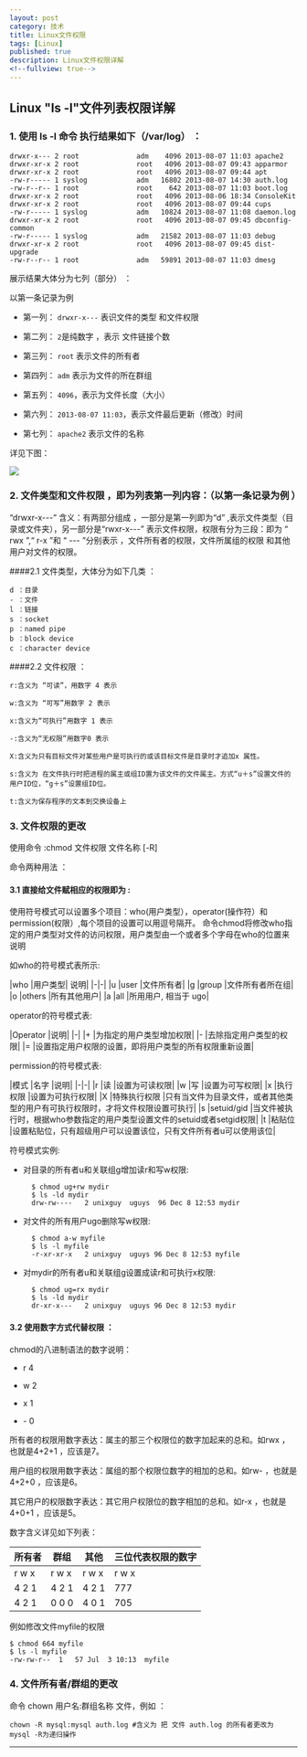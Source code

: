 ```yaml
---
layout: post
category: 技术
title: Linux文件权限
tags: [Linux]
published: true
description: Linux文件权限详解
<!--fullview: true-->
---
```



## Linux "ls -l"文件列表权限详解

### 1. 使用 ls -l 命令 执行结果如下（/var/log） ：

	drwxr-x--- 2 root              adm    4096 2013-08-07 11:03 apache2  
	drwxr-xr-x 2 root              root   4096 2013-08-07 09:43 apparmor  
	drwxr-xr-x 2 root              root   4096 2013-08-07 09:44 apt  
	-rw-r----- 1 syslog            adm   16802 2013-08-07 14:30 auth.log  
	-rw-r--r-- 1 root              root    642 2013-08-07 11:03 boot.log  
	drwxr-xr-x 2 root              root   4096 2013-08-06 18:34 ConsoleKit  
	drwxr-xr-x 2 root              root   4096 2013-08-07 09:44 cups  
	-rw-r----- 1 syslog            adm   10824 2013-08-07 11:08 daemon.log  
	drwxr-xr-x 2 root              root   4096 2013-08-07 09:45 dbconfig-common  
	-rw-r----- 1 syslog            adm   21582 2013-08-07 11:03 debug  
	drwxr-xr-x 2 root              root   4096 2013-08-07 09:45 dist-upgrade  
	-rw-r--r-- 1 root              adm   59891 2013-08-07 11:03 dmesg  
	
展示结果大体分为七列（部分） ：

以第一条记录为例

- 第一列： `drwxr-x---` 表识文件的类型 和文件权限   
  
- 第二列： `2`是纯数字 ，表示 文件链接个数  
  
- 第三列： `root` 表示文件的所有者   
  
- 第四列： `adm` 表示为文件的所在群组   
  
- 第五列： `4096`，表示为文件长度（大小）  
  
- 第六列： `2013-08-07 11:03`，表示文件最后更新（修改）时间  
  
- 第七列： `apache2` 表示文件的名称  

详见下图：

![](http://img.blog.csdn.net/20130807144329984?watermark/2/text/aHR0cDovL2Jsb2cuY3Nkbi5uZXQvSmVuTWluWmhhbmc=/font/5a6L5L2T/fontsize/400/fill/I0JBQkFCMA==/dissolve/70/gravity/SouthEast)

### 2. 文件类型和文件权限 ，即为列表第一列内容：（以第一条记录为例 ）

“drwxr-x---” 含义：有两部分组成 ，一部分是第一列即为“d” ,表示文件类型（目录或文件夹），另一部分是“rwxr-x---” 表示文件权限，权限有分为三段：即为 “ rwx ”,“  r-x  ”和 “ ---  ”分别表示 ，文件所有者的权限，文件所属组的权限 和其他用户对文件的权限。

####2.1 文件类型，大体分为如下几类 ：

	d ：目录   
	- ：文件   
	l ：链接   
	s ：socket   
	p ：named pipe   
	b ：block device   
	c ：character device  
	
####2.2 文件权限 ：

	r:含义为 “可读”，用数字 4 表示   
  
	w:含义为 “可写”用数字 2 表示  
  
	x:含义为“可执行”用数字 1 表示  
  
	-:含义为“无权限”用数字0 表示
  
	X:含义为只有目标文件对某些用户是可执行的或该目标文件是目录时才追加x 属性。   
	
	s:含义为 在文件执行时把进程的属主或组ID置为该文件的文件属主。方式“u＋s”设置文件的用户ID位，“g＋s”设置组ID位。 
	  
	t:含义为保存程序的文本到交换设备上  
	
### 3. 文件权限的更改

使用命令 :chmod  文件权限 文件名称 [-R]

命令两种用法 ：

#### 3.1 直接给文件赋相应的权限即为 :

使用符号模式可以设置多个项目：who(用户类型），operator(操作符）和permission(权限）,每个项目的设置可以用逗号隔开。 命令chmod将修改who指定的用户类型对文件的访问权限，用户类型由一个或者多个字母在who的位置来说明

如who的符号模式表所示:

|who	|用户类型|	说明|
|-|-|
|u	|user	|文件所有者|
|g	|group	|文件所有者所在组|
|o	|others	|所有其他用户|
|a	|all	|所用用户, 相当于 ugo|

operator的符号模式表:

|Operator	|说明|
|-|
|+	|为指定的用户类型增加权限|
|-	|去除指定用户类型的权限|
|=	|设置指定用户权限的设置，即将用户类型的所有权限重新设置|

permission的符号模式表:

|模式	|名字	|说明|
|-|-|
|r	|读	|设置为可读权限|
|w	|写	|设置为可写权限|
|x	|执行权限		|设置为可执行权限|
|X	|特殊执行权限	|只有当文件为目录文件，或者其他类型的用户有可执行权限时，才将文件权限设置可执行|
|s	|setuid/gid	|当文件被执行时，根据who参数指定的用户类型设置文件的setuid或者setgid权限|
|t	|粘贴位	|设置粘贴位，只有超级用户可以设置该位，只有文件所有者u可以使用该位|

符号模式实例:

- 对目录的所有者u和关联组g增加读r和写w权限:

		$ chmod ug+rw mydir
		$ ls -ld mydir
		drw-rw----   2 unixguy  uguys  96 Dec 8 12:53 mydir

- 对文件的所有用户ugo删除写w权限:

		$ chmod a-w myfile
		$ ls -l myfile
		-r-xr-xr-x   2 unixguy  uguys 96 Dec 8 12:53 myfile
	
- 对mydir的所有者u和关联组g设置成读r和可执行x权限:

		$ chmod ug=rx mydir
		$ ls -ld mydir
		dr-xr-x---   2 unixguy  uguys 96 Dec 8 12:53 mydir
	
#### 3.2 使用数字方式代替权限 ：   

chmod的八进制语法的数字说明：

- r 4

- w 2

- x 1

- \- 0

所有者的权限用数字表达：属主的那三个权限位的数字加起来的总和。如rwx ，也就是4+2+1 ，应该是7。

用户组的权限用数字表达：属组的那个权限位数字的相加的总和。如rw- ，也就是4+2+0 ，应该是6。

其它用户的权限数字表达：其它用户权限位的数字相加的总和。如r-x ，也就是4+0+1 ，应该是5。

数字含义详见如下列表：

|所有者|群组|其他|三位代表权限的数字|
|---|---|---|---|
|r w x|r w x|r w x|r w x|
|4 2 1|4 2 1|4 2 1| 777|
|4 2 1|0 0 0|4 0 1|705|

例如修改文件myfile的权限

	$ chmod 664 myfile
	$ ls -l myfile
	-rw-rw-r--  1   57 Jul  3 10:13  myfile


### 4. 文件所有者/群组的更改

命令 chown 用户名:群组名称 文件，例如 ：

	chown -R mysql:mysql auth.log #含义为 把 文件 auth.log 的所有者更改为 mysql -R为递归操作

---